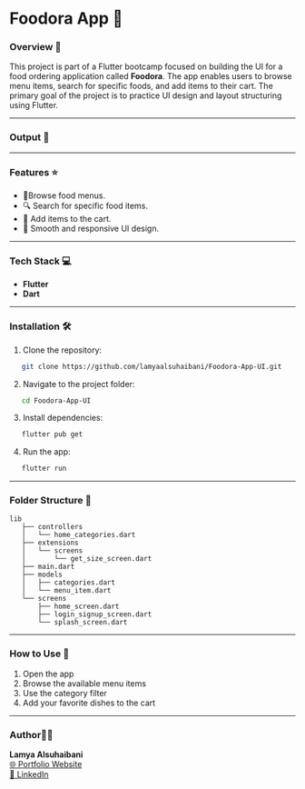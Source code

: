 # Foodora App 🍔

### Overview 👀

This project is part of a Flutter bootcamp focused on building the UI for a food ordering application called **Foodora**. The app enables users to browse menu items, search for specific foods, and add items to their cart. The primary goal of the project is to practice UI design and layout structuring using Flutter.

---

### Output 📱



---

### Features ⭐️

- 🍕Browse food menus.
- 🔍 Search for specific food items.
- 🛒 Add items to the cart.
- 🎨 Smooth and responsive UI design.

---

### Tech Stack 💻

- **Flutter**
- **Dart**

---

### Installation 🛠️

1. Clone the repository:

```bash
   git clone https://github.com/lamyaalsuhaibani/Foodora-App-UI.git
```

2. Navigate to the project folder:

```bash
   cd Foodora-App-UI
```

3. Install dependencies:

```bash
   flutter pub get
```

4. Run the app:

```bash
   flutter run
```

---

### Folder Structure 🔨

```
lib
   ├── controllers
   │   └── home_categories.dart
   ├── extensions
   │   └── screens
   │       └── get_size_screen.dart
   ├── main.dart
   ├── models
   │   ├── categories.dart
   │   └── menu_item.dart
   └── screens
       ├── home_screen.dart
       ├── login_signup_screen.dart
       └── splash_screen.dart

```

---

### How to Use 📲

1. Open the app
2. Browse the available menu items
3. Use the category filter 
4. Add your favorite dishes to the cart

---

### Author👩‍💻
**Lamya Alsuhaibani**  
[🌐 Portfolio Website](https://picayune-mouth-ade.notion.site/Lamya-Alsuhaibani-310c29eda5ba40638fa895968d3f630d "My Portfolio Website")  
[💼 LinkedIn](https://www.linkedin.com/in/lamya-a-alsuhaibani/ "My LinkedIn")
